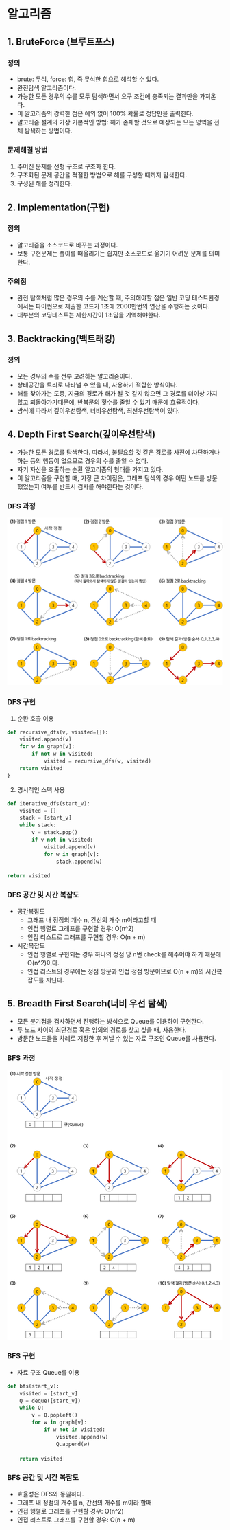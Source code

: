 # 알고리즘
## 1. BruteForce (브루트포스)
### 정의
- brute: 무식, force: 힘, 즉 무식한 힘으로 해석할 수 있다.
- 완전탐색 알고리즘이다.
- 가능한 모든 경우의 수를 모두 탐색하면서 요구 조건에 충족되는 결과만을 가져온다.
- 이 알고리즘의 강력한 점은 에외 없이 100% 확률로 정답만을 출력한다.
- 알고리즘 설계의 가장 기본적인 방법: 해가 존재할 것으로 예상되는 모든 영역을 전체 탐색하는 방법이다.

### 문제해결 방법
1. 주어진 문제를 선형 구조로 구조화 한다.
2. 구조화된 문제 공간을 적절한 방법으로 해를 구성할 때까지 탐색한다.
3. 구성된 해를 정리한다.

## 2. Implementation(구현)
### 정의
- 알고리즘을 소스코드로 바꾸는 과정이다.
- 보통 구현문제는 풀이를 떠올리기는 쉽지만 소스코드로 옮기기 어려운 문제를 의미한다.

### 주의점
- 완전 탐색처럼 많은 경우의 수를 계산할 때, 주의해야할 점은 일반 코딩 테스트환경에서는 파이썬으로 제출한 코드가 1초에 2000만번의 연산을 수행하는 것이다.
- 대부분의 코딩테스트는 제한시간이 1초임을 기억해야한다.

## 3. Backtracking(백트래킹)
### 정의
- 모든 경우의 수를 전부 고려하는 알고리즘이다.
- 상태공간을 트리로 나타낼 수 있을 때, 사용하기 적합한 방식이다.
- 해를 찾아가는 도중, 지금의 경로가 해가 될 것 같지 않으면 그 경로를 더이상 가지 않고 되돌아가기때문에, 반복문의 횟수를 줄일 수 있기 때문에 효율적이다.
- 방식에 따라서 깊이우선탐색, 너비우선탐색, 최선우선탐색이 있다.

## 4. Depth First Search(깊이우선탐색)
- 가능한 모든 경로를 탐색한다. 따라서, 불필요할 것 같은 경로를 사전에 차단하거나 하는 등의 행동이 없으므로 경우의 수를 줄일 수 없다.
- 자기 자신을 호출하는 순환 알고리즘의 형태를 가지고 있다.
- 이 알고리즘을 구현할 때, 가장 큰 차이점은, 그래프 탐색의 경우 어떤 노드를 방문했었는지 여부를 반드시 검사를 해야한다는 것이다.
### DFS 과정
<img src="./image/20221002_DFS.png">

### DFS 구현
1. 순환 호출 이용
```python
def recursive_dfs(v, visited=[]):
    visited.append(v)
    for w in graph[v]:
        if not w in visited:
            visited = recursive_dfs(w, visited)
    return visited
}
```
2. 명시적인 스택 사용
```python
def iterative_dfs(start_v):
    visited = []
    stack = [start_v]
    while stack:
        v = stack.pop()
        if v not in visited:
            visited.append(v)
            for w in graph[v]:
                stack.append(w)

return visited
```

### DFS 공간 및 시간 복잡도
- 공간복잡도
  - 그래프 내 정점의 개수 n, 간선의 개수 m이라고할 때
  - 인접 행렬로 그래프를 구현할 경우: O(n^2)
  - 인접 리스트로 그래프를 구현할 경우: O(n + m)
- 시간복잡도
  - 인접 행렬로 구현되는 경우 하나의 정점 당 n번 check를 해주어야 하기 때문에 O(n^2)이다.
  - 인접 리스트의 경우에는 정점 방문과 인접 정점 방문이므로 O(n + m)의 시간복잡도를 지닌다.

## 5. Breadth First Search(너비 우선 탐색)
- 모든 분기점을 검사하면서 진행하는 방식으로 Queue를 이용하여 구현한다.
- 두 노드 사이의 최단경로 혹은 임의의 경로를 찾고 싶을 때, 사용한다.
- 방문한 노드들을 차례로 저장한 후 꺼낼 수 있는 자료 구조인 Queue를 사용한다.

### BFS 과정
<img src="./image/20221002_BFS.png">

### BFS 구현
- 자료 구조 Queue를 이용
```python
def bfs(start_v):
    visited = [start_v]
    Q = deque([start_v])
    while Q:
        v = Q.popleft()
        for w in graph[v]:
            if w not in visited:
                visited.append(w)
                Q.append(w)

    return visited
```

### BFS 공간 및 시간 복잡도
- 효율성은 DFS와 동일하다.
- 그래프 내 정점의 개수를 n, 간선의 개수를 m이라 할때
- 인접 행렬로 그래프를 구현할 경우: O(n^2)
- 인접 리스트로 그래프를 구현할 경우: O(n + m)

